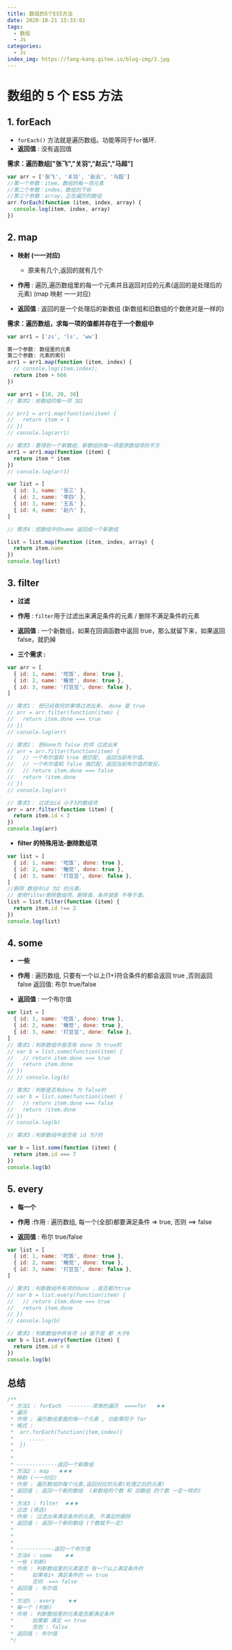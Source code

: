 ```yaml
---
title: 数组的5个ES5方法
date: 2020-10-21 15:33:01
tags:
  - 数组
  - Js
categories:
  - Js
index_img: https://fang-kang.gitee.io/blog-img/2.jpg
---
```


# 数组的 5 个 ES5 方法

## 1. forEach

- `forEach()` 方法就是遍历数组。功能等同于`for`循环.
- **返回值** : 没有返回值

**需求：遍历数组["张飞","关羽","赵云","马超"]**

```javascript
var arr = ['张飞', '关羽', '赵云', '马超']
//第一个参数：item，数组的每一项元素
//第二个参数：index，数组的下标
//第三个参数：array，正在遍历的数组
arr.forEach(function (item, index, array) {
  console.log(item, index, array)
})
```

<!-- more -->

## 2. map

- **映射 (一一对应)**

  - 原来有几个,返回的就有几个

- **作用** : 遍历,遍历数组里的每一个元素并且返回对应的元素(返回的是处理后的元素) (map 映射 一一对应)
- **返回值** : 返回的是一个处理后的新数组 (新数组和旧数组的个数绝对是一样的)

**需求：遍历数组，求每一项的值都并存在于一个数组中**

```javascript
var arr1 = ['zs', 'ls', 'ww']

第一个参数: 数组里的元素
第二个参数: 元素的索引
arr1 = arr1.map(function (item, index) {
  // console.log(item,index);
  return item + 666
})

var arr1 = [10, 20, 30]
// 需求2：给数组的每一项 加1

// arr1 = arr1.map(function(item) {
//   return item + 1
// })
// console.log(arr1)

// 需求3：要得到一个新数组，新数组的每一项是原数组项的平方
arr1 = arr1.map(function (item) {
  return item * item
})
// console.log(arr1)

var list = [
  { id: 1, name: '张三' },
  { id: 2, name: '李四' },
  { id: 3, name: '王五' },
  { id: 4, name: '赵六' },
]

// 需求4：把数组中的name 返回成一个新数组

list = list.map(function (item, index, array) {
  return item.name
})
console.log(list)
```

## 3. filter

- **过滤**

- **作用** : `filter`用于过滤出来满足条件的元素 / 删除不满足条件的元素
- **返回值** : 一个新数组，如果在回调函数中返回 true，那么就留下来，如果返回 false，就扔掉

- **三个需求 :**

```javascript
var arr = [
  { id: 1, name: '吃饭', done: true },
  { id: 2, name: '睡觉', done: true },
  { id: 3, name: '打豆豆', done: false },
]

// 需求1： 把已经做完的事情过滤出来， done 是 true
// arr = arr.filter(function(item) {
//   return item.done === true
// })
// console.log(arr)

// 需求2： 把done为 false 的项 过滤出来
// arr = arr.filter(function(item) {
//   // 一个布尔值和 true 做匹配， 返回当前布尔值。
//   // 一个布尔值和 false 做匹配，返回当前布尔值的取反。
//   // return item.done === false
//   return !item.done
// })
// console.log(arr)

// 需求3： 过滤出id 小于3的数组项
arr = arr.filter(function (item) {
  return item.id < 3
})
console.log(arr)
```

- **filter 的特殊用法-删除数组项**

```javascript
var list = [
  { id: 1, name: '吃饭', done: true },
  { id: 2, name: '睡觉', done: true },
  { id: 3, name: '打豆豆', done: false },
]
//删除 数组中id 为2 的元素。
// 使用filter删除数组项，删除谁，条件就是 不等于谁。
list = list.filter(function (item) {
  return item.id !== 2
})
console.log(list)
```

## 4. some

- **一些**

- **作用** : 遍历数组, 只要有一个以上(1+)符合条件的都会返回 true ,否则返回 false 返回值: 布尔 true/false
- **返回值** : 一个布尔值

```js
var list = [
  { id: 1, name: '吃饭', done: true },
  { id: 2, name: '睡觉', done: true },
  { id: 3, name: '打豆豆', done: false },
]
// 需求1：判断数组中是否有 done 为 true的
// var b = list.some(function(item) {
//   // return item.done === true
//   return item.done
// })
// // console.log(b)

// 需求2：判断是否有done 为 false的
// var b = list.some(function(item) {
//   // return item.done === false
//   return !item.done
// })
// console.log(b)

// 需求3：判断数组中是否有 id 为7的

var b = list.some(function (item) {
  return item.id === 7
})
console.log(b)
```

## 5. every

- **每一个**

- **作用** :作用 : 遍历数组, 每一个(全部)都要满足条件 => true, 否则 ==> false
- **返回值** : 布尔 true/false

```javascript
var list = [
  { id: 1, name: '吃饭', done: true },
  { id: 2, name: '睡觉', done: true },
  { id: 3, name: '打豆豆', done: false },
]

// 需求1：判断数组所有项的done ，是否都为true
// var b = list.every(function(item) {
//   // return item.done === true
//   return item.done
// })
// console.log(b)

// 需求2：判断数组中所有项 id 是不是 都 大于0
var b = list.every(function (item) {
  return item.id > 0
})
console.log(b)
```

## 总结

```js
/**
 * 方法1 : forEach  --------简单的遍历  ====for   ★★
 * 遍历
 * 作用 : 遍历数组里面的每一个元素 , 功能等同于 for
 * 格式 :
 *  arr.forEach(function(item,index){
 *     .....
 *  })
 *
 *
 * -------------返回一个新数组
 * 方法2 : map   ★★★
 * 映射 (一一对应)
 * 作用 : 遍历数组的每个元素,返回对应的元素(处理之后的元素)
 * 返回值 : 返回一个新的数组  (新数组的个数 和 旧数组 的个数 一定一样的)
 *
 * 方法3 : filter  ★★★
 * 过滤 (筛选)
 * 作用 : 过滤出来满足条件的元素, 不满足的删除
 * 返回值 : 返回一个新的数组 (个数就不一定)
 *
 *
 *
 * ------------返回一个布尔值
 * 方法4 : some    ★★
 * 一些 (判断)
 * 作用 : 判断数组里的元素是否 有一个以上满足条件的
 *      如果有1+ 满足条件的 => true
 *      否则  ==> false
 * 返回值 : 布尔值
 *
 * 方法5 : every    ★★
 * 每一个 (判断)
 * 作用 : 判断数组里的元素是否都满足条件
 *      如果都 满足 => true
 *      否则 : false
 * 返回值 : 布尔值
 */
```

